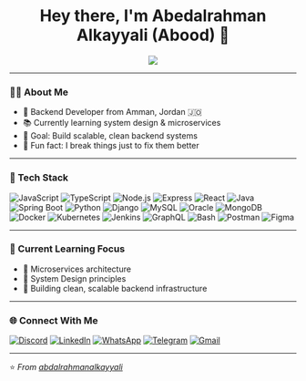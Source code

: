 <h1 align="center">Hey there, I'm Abedalrahman Alkayyali (Abood) 👋</h1>

<p align="center">
  <img src="https://readme-typing-svg.herokuapp.com?color=00bfff&center=true&lines=Software+Engineer+from+Jordan;Backend+Developer+%7C+System+Design+Learner;Node.js+%7C+Spring+Boot+%7C+Microservices;I+break+things+just+to+fix+them+better!"/>
</p>

---

### 👨‍💻 About Me

- 🧠 Backend Developer from Amman, Jordan 🇯🇴  
- 📚 Currently learning system design & microservices  
- 🎯 Goal: Build scalable, clean backend systems  
- 🎲 Fun fact: I break things just to fix them better

---

### 🧰 Tech Stack

![JavaScript](https://img.shields.io/badge/-JavaScript-F7DF1E?logo=javascript&logoColor=black&style=for-the-badge)
![TypeScript](https://img.shields.io/badge/-TypeScript-3178C6?logo=typescript&logoColor=white&style=for-the-badge)
![Node.js](https://img.shields.io/badge/-Node.js-339933?logo=node.js&logoColor=white&style=for-the-badge)
![Express](https://img.shields.io/badge/-Express-000000?logo=express&logoColor=white&style=for-the-badge)
![React](https://img.shields.io/badge/-React-61DAFB?logo=react&logoColor=black&style=for-the-badge)
![Java](https://img.shields.io/badge/-Java-007396?logo=java&logoColor=white&style=for-the-badge)
![Spring Boot](https://img.shields.io/badge/-Spring%20Boot-6DB33F?logo=spring-boot&logoColor=white&style=for-the-badge)
![Python](https://img.shields.io/badge/-Python-3776AB?logo=python&logoColor=white&style=for-the-badge)
![Django](https://img.shields.io/badge/-Django-092E20?logo=django&logoColor=white&style=for-the-badge)
![MySQL](https://img.shields.io/badge/-MySQL-4479A1?logo=mysql&logoColor=white&style=for-the-badge)
![Oracle](https://img.shields.io/badge/-Oracle-F80000?logo=oracle&logoColor=white&style=for-the-badge)
![MongoDB](https://img.shields.io/badge/-MongoDB-47A248?logo=mongodb&logoColor=white&style=for-the-badge)
![Docker](https://img.shields.io/badge/-Docker-2496ED?logo=docker&logoColor=white&style=for-the-badge)
![Kubernetes](https://img.shields.io/badge/-Kubernetes-326CE5?logo=kubernetes&logoColor=white&style=for-the-badge)
![Jenkins](https://img.shields.io/badge/-Jenkins-D24939?logo=jenkins&logoColor=white&style=for-the-badge)
![GraphQL](https://img.shields.io/badge/-GraphQL-E10098?logo=graphql&logoColor=white&style=for-the-badge)
![Bash](https://img.shields.io/badge/-Bash-4EAA25?logo=gnu-bash&logoColor=white&style=for-the-badge)
![Postman](https://img.shields.io/badge/-Postman-FF6C37?logo=postman&logoColor=white&style=for-the-badge)
![Figma](https://img.shields.io/badge/-Figma-F24E1E?logo=figma&logoColor=white&style=for-the-badge)

---

### 🎯 Current Learning Focus

- 📘 Microservices architecture  
- 📘 System Design principles  
- 🔧 Building clean, scalable backend infrastructure

---

### 🌐 Connect With Me

[![Discord](https://img.shields.io/badge/-Discord-5865F2?style=flat-square&logo=discord&logoColor=white)](https://discordapp.com/users/1305997296558669894)
[![LinkedIn](https://img.shields.io/badge/-LinkedIn-0A66C2?style=flat-square&logo=linkedin&logoColor=white)](https://www.linkedin.com/in/abdalrahman-alkayyali-48032035a/)
[![WhatsApp](https://img.shields.io/badge/-WhatsApp-25D366?style=flat-square&logo=whatsapp&logoColor=white)](http://wa.me/+962797774077)
[![Telegram](https://img.shields.io/badge/-Telegram-229ED9?style=flat-square&logo=telegram&logoColor=white)](https://t.me/+962797774077)
[![Gmail](https://img.shields.io/badge/-Gmail-D14836?style=flat-square&logo=gmail&logoColor=white)](mailto:abdalrahmanalkayyali48@gmail.com)

---

⭐️ *From [abdalrahmanalkayyali](https://github.com/abdalrahmanalkayyali)*
